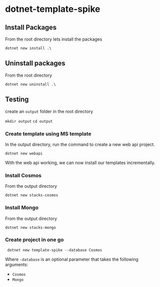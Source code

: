 # dotnet-template-spike

## Install Packages

From the root directory lets install the packages

`dotnet new install .\`

## Uninstall packages

From the root directory

`dotnet new uninstall .\`

## Testing

create an `output` folder in the root directory

`mkdir output`
`cd output`

### Create template using MS template

In the output directory, run the command to create a new web api project.

`dotnet new webapi`

With the web api working, we can now install our templates incrementally.

### Install Cosmos

From the output directory

`dotnet new stacks-cosmos`

### Install Mongo

From the output directory

`dotnet new stacks-mongo`

### Create project in one go

` dotnet new template-spike --database Cosmos`

Where `-database` is an optional parameter that takes the following arguments: 
- `Cosmos` 
- `Mongo`